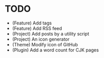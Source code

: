 # TODO

* (Feature) Add tags
* (Feature) Add RSS feed
* (Project) Add posts by a utility script
* (Project) An icon generator
* (Theme) Modify icon of GitHub
* (Plugin) Add a word count for CJK pages
